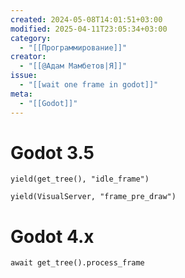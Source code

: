 ```yaml
---
created: 2024-05-08T14:01:51+03:00
modified: 2025-04-11T23:05:34+03:00
category:
  - "[[Программирование]]"
creator:
  - "[[@Адам Мамбетов|Я]]"
issue:
  - "[[wait one frame in godot]]"
meta:
  - "[[Godot]]"
---
```


# Godot 3.5
```gdscript
yield(get_tree(), "idle_frame")
```

```gdscript
yield(VisualServer, "frame_pre_draw")
```

# Godot 4.x
```gdscript
await get_tree().process_frame
```
